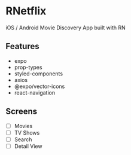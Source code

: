 # RNetflix

iOS / Android Movie Discovery App built with RN

## Features

- expo
- prop-types
- styled-components
- axios
- @expo/vector-icons
- react-navigation

## Screens

- [ ] Movies
- [ ] TV Shows
- [ ] Search
- [ ] Detail View

